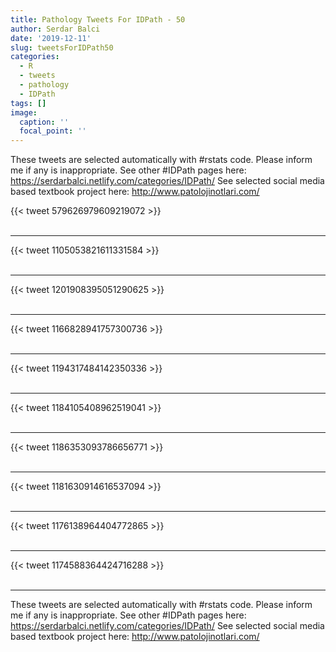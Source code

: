 ```yaml
---
title: Pathology Tweets For IDPath - 50
author: Serdar Balci
date: '2019-12-11'
slug: tweetsForIDPath50
categories:
  - R
  - tweets
  - pathology
  - IDPath
tags: []
image:
  caption: ''
  focal_point: ''
---
```



These tweets are selected automatically with #rstats code. Please inform me if any is inappropriate.
See other #IDPath pages here: https://serdarbalci.netlify.com/categories/IDPath/ 
See selected social media based textbook project here: http://www.patolojinotlari.com/

{{< tweet 579626979609219072 >}}
<br>
<br>
<hr>
{{< tweet 1105053821611331584 >}}
<br>
<br>
<hr>
{{< tweet 1201908395051290625 >}}
<br>
<br>
<hr>
{{< tweet 1166828941757300736 >}}
<br>
<br>
<hr>
{{< tweet 1194317484142350336 >}}
<br>
<br>
<hr>
{{< tweet 1184105408962519041 >}}
<br>
<br>
<hr>
{{< tweet 1186353093786656771 >}}
<br>
<br>
<hr>
{{< tweet 1181630914616537094 >}}
<br>
<br>
<hr>
{{< tweet 1176138964404772865 >}}
<br>
<br>
<hr>
{{< tweet 1174588364424716288 >}}
<br>
<br>
<hr>


These tweets are selected automatically with #rstats code. Please inform me if any is inappropriate.
See other #IDPath pages here: https://serdarbalci.netlify.com/categories/IDPath/ 
See selected social media based textbook project here: http://www.patolojinotlari.com/
